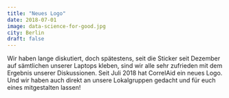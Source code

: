 ```yaml
---
title: "Neues Logo"
date: 2018-07-01
image: data-science-for-good.jpg
city: Berlin
draft: false
---
```


Wir haben lange diskutiert, doch spätestens, seit die Sticker seit Dezember auf sämtlichen unserer Laptops kleben, sind wir alle sehr zufrieden mit dem Ergebnis unserer Diskussionen. Seit Juli 2018 hat CorrelAid ein neues Logo. Und wir haben auch direkt an unsere Lokalgruppen gedacht und für euch eines mitgestalten lassen!

